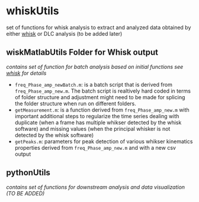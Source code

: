 # whiskUtils
set of functions for whisk analysis to extract and analyzed data obtained by either [whisk](https://github.com/nclack/whisk) or DLC analysis (to be added later)

## wiskMatlabUtils Folder for Whisk output
_contains set of function for batch analysis based on initial functions see [whisk](https://github.com/nclack/whisk) for details_

* `freq_Phase_amp_newBatch.m`: is a batch script that is derived from `freq_Phase_amp_new.m`. The batch script is realtively hard coded in terms of folder structure and adjustment might need to be made for splicing the folder structure when run on different folders.
* `getMeasurement.m`: is a function derived from `freq_Phase_amp_new.m` with important additional steps to regularize the time series dealing with duplicate (when a frame has multiple whikser detected by the whisk software) and missing values (when the principal whisker is not detected by the whisk software) 
* `getPeaks.m`: parameters for peak detection of various whikser kinematics properties derived from `freq_Phase_amp_new.m` and with a new csv output 

## pythonUtils
_contains set of functions for downstream analysis and data visualization (TO BE ADDED)_